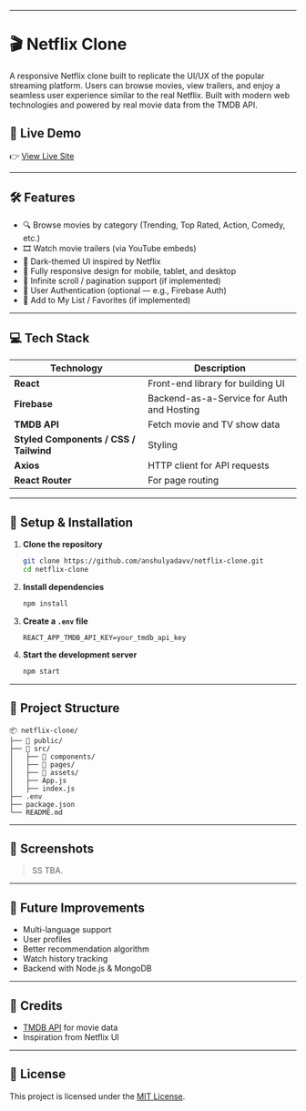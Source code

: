 
---

# 🎬 Netflix Clone

A responsive Netflix clone built to replicate the UI/UX of the popular streaming platform. Users can browse movies, view trailers, and enjoy a seamless user experience similar to the real Netflix. Built with modern web technologies and powered by real movie data from the TMDB API.

## 🔗 Live Demo

👉 [View Live Site](https://)

---

## 🛠️ Features

- 🔍 Browse movies by category (Trending, Top Rated, Action, Comedy, etc.)
- 🎞️ Watch movie trailers (via YouTube embeds)
- 🌙 Dark-themed UI inspired by Netflix
- 📱 Fully responsive design for mobile, tablet, and desktop
- 🔁 Infinite scroll / pagination support (if implemented)
- 🔐 User Authentication (optional — e.g., Firebase Auth)
- 💾 Add to My List / Favorites (if implemented)

---

## 💻 Tech Stack

| Technology | Description |
|------------|-------------|
| **React** | Front-end library for building UI |
| **Firebase** | Backend-as-a-Service for Auth and Hosting |
| **TMDB API** | Fetch movie and TV show data |
| **Styled Components / CSS / Tailwind** | Styling |
| **Axios** | HTTP client for API requests |
| **React Router** | For page routing |

---

## 🔧 Setup & Installation

1. **Clone the repository**
   ```bash
   git clone https://github.com/anshulyadavv/netflix-clone.git
   cd netflix-clone
   ```

2. **Install dependencies**
   ```bash
   npm install
   ```

3. **Create a `.env` file**
   ```
   REACT_APP_TMDB_API_KEY=your_tmdb_api_key
   ```

4. **Start the development server**
   ```bash
   npm start
   ```

---

## 📁 Project Structure

```
📦 netflix-clone/
├── 📁 public/
├── 📁 src/
│   ├── 📁 components/
│   ├── 📁 pages/
│   ├── 📁 assets/
│   ├── App.js
│   ├── index.js
├── .env
├── package.json
└── README.md
```

---

## 📸 Screenshots

> SS TBA.

---

## 🚀 Future Improvements

- Multi-language support
- User profiles
- Better recommendation algorithm
- Watch history tracking
- Backend with Node.js & MongoDB

---

## 🙌 Credits

- [TMDB API](https://www.themoviedb.org/documentation/api) for movie data
- Inspiration from Netflix UI

---

## 📄 License

This project is licensed under the [MIT License](LICENSE).

